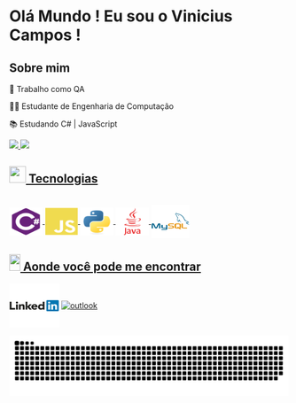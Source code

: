 # Olá Mundo ! Eu sou o Vinicius Campos ! 

## Sobre mim

💼 Trabalho como QA

👨‍💻 Estudante de Engenharia de Computação

📚 Estudando C# | JavaScript

<a href="https://github.com/vinicius01cs">
  <img height="180em" src="https://github-readme-stats.vercel.app/api?username=vinicius01cs&show_icons=true&theme=great-gatsby&include_all_commits=true&count_private=true"/>
  <img height="180em" src="https://github-readme-stats.vercel.app/api/top-langs/?username=vinicius01cs&langs_count=7&theme=great-gatsby"/> 
  
 
 ## <img src="https://media.giphy.com/media/WFZvB7VIXBgiz3oDXE/giphy.gif" height="30" width="30"> Tecnologias

 <div style="display: inline_block"><br>
  <img align="center" alt="csharp"  height="50" width="60" src="https://raw.githubusercontent.com/devicons/devicon/master/icons/csharp/csharp-plain.svg">
  <img align="center" alt="js"  height="50" width="60" src="https://raw.githubusercontent.com/devicons/devicon/master/icons/javascript/javascript-plain.svg">
   <img align="center" alt="python"  height="50" width="60" src="https://raw.githubusercontent.com/devicons/devicon/master/icons/python/python-original.svg">
  <img align="center" alt="java"  height="50" width="60" src="https://raw.githubusercontent.com/devicons/devicon/master/icons/java/java-plain-wordmark.svg">
  <img align="center" alt="mysql" height="60" width="70" src="https://raw.githubusercontent.com/devicons/devicon/master/icons/mysql/mysql-original-wordmark.svg">
 </div>
 
 ## <img src="https://media.giphy.com/media/EOIQArrlGT8SeIvYma/giphy.gif" width="20" height="30"> Aonde você pode me encontrar
 
  <div>
   <a href="https://www.linkedin.com/in/vinicius01cs/" target="_blank"><img align="center" alt="linkedin" height="80" width="90" src="https://raw.githubusercontent.com/devicons/devicon/master/icons/linkedin/linkedin-original-wordmark.svg" target="_blank"></a>
   <a href="mailto:vinicius_cs_01@hotmail.com" target="_blank"><img align="center" alt="outlook" src="https://img.shields.io/badge/Microsoft_Outlook-0078D4?style=for-the-badge&logo=microsoft-outlook&logoColor=white"></a>
   
   ![Snake animation](https://github.com/vinicius01cs/vinicius01cs/blob/output/github-contribution-grid-snake.svg)
  </div>
 
